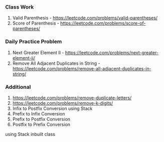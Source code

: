 ### Class Work

1. Valid Parenthesis - https://leetcode.com/problems/valid-parentheses/
2. Score of Parenthesis - https://leetcode.com/problems/score-of-parentheses/  

### Daily Practice Problem
1. Next Greater Element II - https://leetcode.com/problems/next-greater-element-ii/
2. Remove All Adjacent Duplicates in String - https://leetcode.com/problems/remove-all-adjacent-duplicates-in-string/

### Additional
1.	https://leetcode.com/problems/remove-duplicate-letters/
2.	https://leetcode.com/problems/remove-k-digits/
3.	Infix to Postfix Conversion using Stack
4.	Prefix to Infix Conversion
5.	Prefix to Postfix Conversion
6.	Postfix to Prefix Conversion

using Stack inbuilt class
 